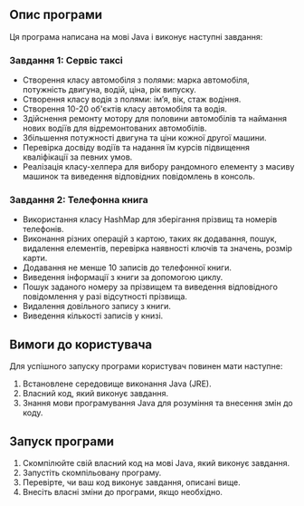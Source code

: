 ## Опис програми
Ця програма написана на мові Java і виконує наступні завдання:

### Завдання 1: Сервіс таксі
- Створення класу автомобіля з полями: марка автомобіля, потужність двигуна, водій, ціна, рік випуску.
- Створення класу водія з полями: ім’я, вік, стаж водіння.
- Створення 10-20 об'єктів класу автомобіля та водія.
- Здійснення ремонту мотору для половини автомобілів та наймання нових водіїв для відремонтованих автомобілів.
- Збільшення потужності двигуна та ціни кожної другої машини.
- Перевірка досвіду водіїв та надання їм курсів підвищення кваліфікації за певних умов.
- Реалізація класу-хелпера для вибору рандомного елементу з масиву машинок та виведення відповідних повідомлень в консоль.

### Завдання 2: Телефонна книга
- Використання класу HashMap для зберігання прізвищ та номерів телефонів.
- Виконання різних операцій з картою, таких як додавання, пошук, видалення елементів, перевірка наявності ключів та значень, розмір карти.
- Додавання не менше 10 записів до телефонної книги.
- Виведення інформації з книги за допомогою циклу.
- Пошук заданого номеру за прізвищем та виведення відповідного повідомлення у разі відсутності прізвища.
- Видалення довільного запису з книги.
- Виведення кількості записів у книзі.

## Вимоги до користувача
Для успішного запуску програми користувач повинен мати наступне:

1. Встановлене середовище виконання Java (JRE).
2. Власний код, який виконує завдання.
3. Знання мови програмування Java для розуміння та внесення змін до коду.

## Запуск програми
1. Скомпілюйте свій власний код на мові Java, який виконує завдання.
2. Запустіть скомпільовану програму.
3. Перевірте, чи ваш код виконує завдання, описані вище.
4. Внесіть власні зміни до програми, якщо необхідно.
